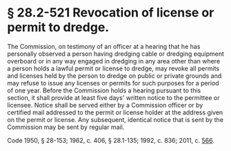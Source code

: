 # § 28.2-521 Revocation of license or permit to dredge.

<p>The Commission, on testimony of an officer at a hearing that he has personally observed a person having dredging cable or dredging equipment overboard or in any way engaged in dredging in any area other than where a person holds a lawful permit or license to dredge, may revoke all permits and licenses held by the person to dredge on public or private grounds and may refuse to issue any licenses or permits for such purposes for a period of one year. Before the Commission holds a hearing pursuant to this section, it shall provide at least five days' written notice to the permittee or licensee. Notice shall be served either by a Commission officer or by certified mail addressed to the permit or license holder at the address given on the permit or license. Any subsequent, identical notice that is sent by the Commission may be sent by regular mail.</p><p>Code 1950, § 28-153; 1962, c. 406, § 28.1-135; 1992, c. 836; 2011, c. <a href='http://lis.virginia.gov/cgi-bin/legp604.exe?111+ful+CHAP0566'>566</a>.</p>